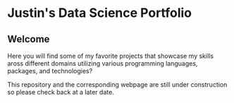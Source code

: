# Justin's Data Science Portfolio
## Welcome

Here you will find some of my favorite projects that showcase my skills aross different domains utilizing various programming languages, packages, and technologies?

This repository and the corresponding webpage are still under construction so please check back at a later date.
